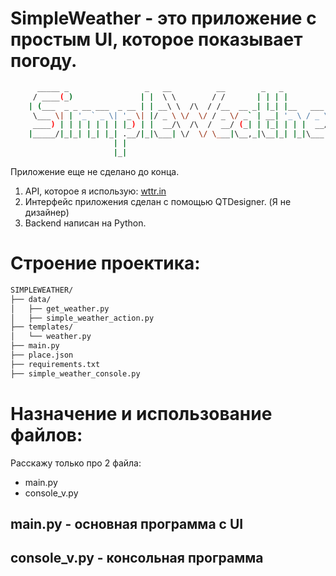 # SimpleWeather - это приложение с простым UI, которое показывает погоду.
```bash
      _____ _                 _   __          __        _   _               
     / ____(_)               | |  \ \        / /       | | | |              
    | (___  _ _ __ ___  _ __ | | __\ \  /\  / /__  __ _| |_| |__   ___ _ __ 
     \___ \| | '_ ` _ \| '_ \| |/ _ \ \/  \/ / _ \/ _` | __| '_ \ / _ \ '__|
     ____) | | | | | | | |_) | |  __/\  /\  /  __/ (_| | |_| | | |  __/ |   
    |_____/|_|_| |_| |_| .__/|_|\___| \/  \/ \___|\__,_|\__|_| |_|\___|_|   
                       | |                                                  
                       |_|

```
Приложение еще не сделано до конца.
1. API, которое я использую: [wttr.in](https://github.com/chubin/wttr.in)
2. Интерфейс приложения сделан с помощью QTDesigner. (Я не дизайнер)
3. Backend написан на Python.
# Строение проектика:
```bash
SIMPLEWEATHER/
├── data/
│   ├── get_weather.py
│   ├── simple_weather_action.py
├── templates/
│   └── weather.py
├── main.py
├── place.json
├── requirements.txt
├── simple_weather_console.py
```
# Назначение и использование файлов:
Расскажу только про 2 файла:
- main.py
- console_v.py
## main.py - основная программа с UI
## console_v.py - консольная программа
